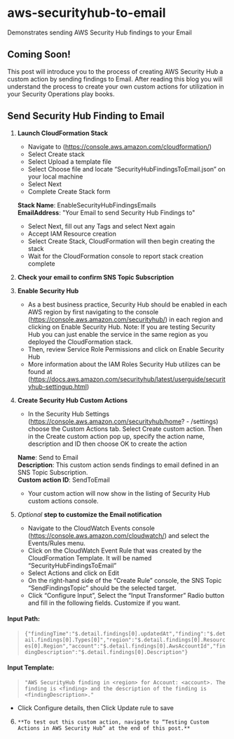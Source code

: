 # aws-securityhub-to-email
Demonstrates sending AWS Security Hub findings to your Email 

## Coming Soon!
This post will introduce you to the process of creating AWS Security Hub a custom action by sending findings to Email.  After reading this blog you will understand the process to create your own custom actions for utilization in your Security Operations play books.

## Send Security Hub Finding to Email

1.	**Launch CloudFormation Stack**
       + Navigate to (https://console.aws.amazon.com/cloudformation/)
       + Select Create stack
       + Select Upload a template file
       + Select Choose file and locate “SecurityHubFindingsToEmail.json” on your local machine
       + Select Next
       + Complete Create Stack form

      **Stack Name**:  EnableSecurityHubFindingsEmails  
      **EmailAddress**: "Your Email to send Security Hub Findings to"

     + Select Next, fill out any Tags and select Next again
     + Accept IAM Resource creation
     + Select Create Stack, CloudFormation will then begin creating the stack
     + Wait for the CloudFormation console to report stack creation complete

2.	**Check your email to confirm SNS Topic Subscription**  
3.	**Enable Security Hub** 
       + As a  best business practice, Security Hub should be enabled in each AWS region by first navigating to the console (https://console.aws.amazon.com/securityhub/) in each region and clicking on Enable Security Hub. Note: If you are testing Security Hub you can just enable the service in the same region as you deployed the CloudFormation stack.
       + Then, review Service Role Permissions and click on Enable Security Hub
       + More information about the IAM Roles Security Hub utilizes can be found at (https://docs.aws.amazon.com/securityhub/latest/userguide/securityhub-settingup.html)

4.	**Create Security Hub Custom Actions**
       + In the Security Hub Settings (https://console.aws.amazon.com/securityhub/home? - /settings) choose the Custom Actions tab. Select Create custom action. Then in the Create custom action pop up, specify the action name, description and ID then choose OK to create the action

      **Name**: Send to Email  
      **Description**: This custom action sends findings to email defined in an SNS Topic Subscription.  
      **Custom action ID**: SendToEmail

      + Your custom action will now show in the listing of Security Hub custom actions console.

5.	*Optional* **step to customize the Email notification**
       - Navigate to the CloudWatch Events console (https://console.aws.amazon.com/cloudwatch/) and select the Events/Rules menu.
       - Click on the CloudWatch Event Rule that was created by the CloudFormation Template. It will be named “SecurityHubFindingsToEmail”
       - Select Actions and click on Edit
       - On the right-hand side of the “Create Rule” console, the SNS Topic “SendFindingsTopic” should be the selected target.
       - Click “Configure Input”, Select the “Input Transformer” Radio button and fill in the following fields. Customize if you want.

   #### Input Path:
>```{"findingTime":"$.detail.findings[0].updatedAt","finding":"$.detail.findings[0].Types[0]","region":"$.detail.findings[0].Resources[0].Region","account":"$.detail.findings[0].AwsAccountId","findingDescription":"$.detail.findings[0].Description"}```
   #### Input Template:
 >```"AWS SecurityHub finding in <region> for Account: <account>. The finding is <finding> and the description of the finding is <findingDescription>."```

   - Click Configure details, then Click Update rule to save

6.     **To test out this custom action, navigate to “Testing Custom Actions in AWS Security Hub” at the end of this post.**
